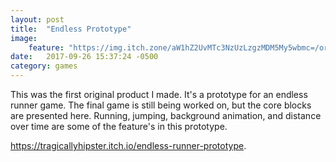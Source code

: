 ```yaml
---
layout: post
title:  "Endless Prototype"
image:
    feature: "https://img.itch.zone/aW1hZ2UvMTc3NzUzLzgzMDM5My5wbmc=/original/QF7F0G.png"
date:   2017-09-26 15:37:24 -0500
category: games
---
```

This was the first original product I made. It's a prototype for an endless runner game. The final game is still being worked on, but the core blocks are presented here. Running, jumping, background animation, and distance over time are some of the feature's in this prototype.

<a href="https://tragicallyhipster.itch.io/endless-runner-prototype" target="_blank">https://tragicallyhipster.itch.io/endless-runner-prototype</a>.